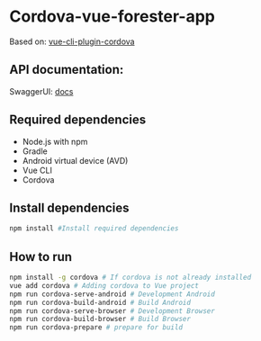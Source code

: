 # Cordova-vue-forester-app

Based on: [vue-cli-plugin-cordova](https://github.com/m0dch3n/vue-cli-plugin-cordova)

## API documentation:

SwaggerUI: [docs](http://35.234.82.79:8090/api-docs/)

## Required dependencies
* Node.js with npm
* Gradle
* Android virtual device (AVD)
* Vue CLI
* Cordova

## Install dependencies

```sh
npm install #Install required dependencies
```

## How to run
```sh
npm install -g cordova # If cordova is not already installed
vue add cordova # Adding cordova to Vue project
npm run cordova-serve-android # Development Android
npm run cordova-build-android # Build Android
npm run cordova-serve-browser # Development Browser
npm run cordova-build-browser # Build Browser
npm run cordova-prepare # prepare for build
```

